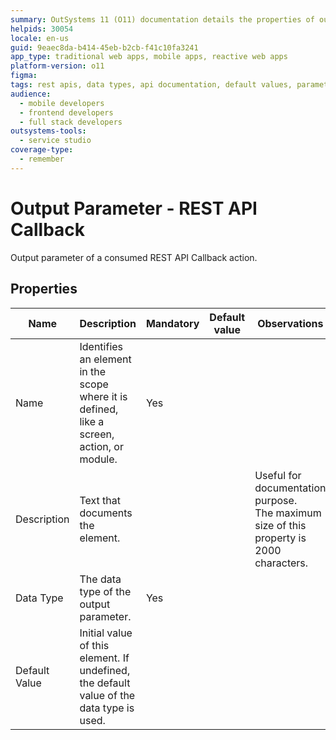 ```yaml
---
summary: OutSystems 11 (O11) documentation details the properties of output parameters in REST API Callback actions.
helpids: 30054
locale: en-us
guid: 9eaec8da-b414-45eb-b2cb-f41c10fa3241
app_type: traditional web apps, mobile apps, reactive web apps
platform-version: o11
figma:
tags: rest apis, data types, api documentation, default values, parameter configuration
audience:
  - mobile developers
  - frontend developers
  - full stack developers
outsystems-tools:
  - service studio
coverage-type:
  - remember
---
```


# Output Parameter - REST API Callback

Output parameter of a consumed REST API Callback action.  

## Properties

<table markdown="1">
<thead>
<tr>
<th>Name</th>
<th>Description</th>
<th>Mandatory</th>
<th>Default value</th>
<th>Observations</th>
</tr>
</thead>
<tbody>
<tr>
<td title="Name">Name</td>
<td>Identifies an element in the scope where it is defined, like a screen, action, or module.</td>
<td>Yes</td>
<td></td>
<td></td>
</tr>
<tr>
<td title="Description">Description</td>
<td>Text that documents the element.</td>
<td></td>
<td></td>
<td>Useful for documentation purpose.<br/>The maximum size of this property is 2000 characters.</td>
</tr>
<tr>
<td title="Type">Data Type</td>
<td>The data type of the output parameter.</td>
<td>Yes</td>
<td></td>
<td></td>
</tr>
<tr>
<td title="DefaultValue">Default Value</td>
<td>Initial value of this element. If undefined, the default value of the data type is used.</td>
<td></td>
<td></td>
<td></td>
</tr>
</tbody>
</table>
